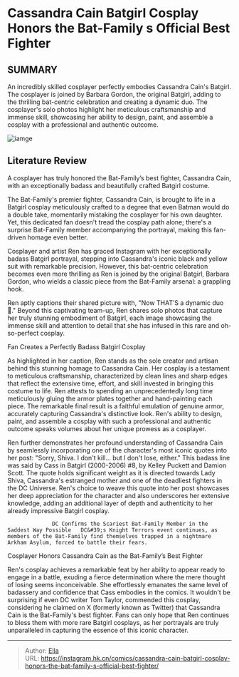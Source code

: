 # Cassandra Cain Batgirl Cosplay Honors the Bat-Family s Official Best Fighter


## SUMMARY 



  An incredibly skilled cosplayer perfectly embodies Cassandra Cain&#39;s Batgirl.   The cosplayer is joined by Barbara Gordon, the original Batgirl, adding to the thrilling bat-centric celebration and creating a dynamic duo.   The cosplayer&#39;s solo photos highlight her meticulous craftsmanship and immense skill, showcasing her ability to design, paint, and assemble a cosplay with a professional and authentic outcome.  

![iamge](https://static1.srcdn.com/wordpress/wp-content/uploads/2023/05/cassandra-cain-new-costume-dc-comics.jpg)

## Literature Review

A cosplayer has truly honored the Bat-Family’s best fighter, Cassandra Cain, with an exceptionally badass and beautifully crafted Batgirl costume.




The Bat-Family&#39;s premier fighter, Cassandra Cain, is brought to life in a Batgirl cosplay meticulously crafted to a degree that even Batman would do a double take, momentarily mistaking the cosplayer for his own daughter. Yet, this dedicated fan doesn&#39;t tread the cosplay path alone; there&#39;s a surprise Bat-Family member accompanying the portrayal, making this fan-driven homage even better.




Cosplayer and artist Ren has graced Instagram with her exceptionally badass Batgirl portrayal, stepping into Cassandra&#39;s iconic black and yellow suit with remarkable precision. However, this bat-centric celebration becomes even more thrilling as Ren is joined by the original Batgirl, Barbara Gordon, who wields a classic piece from the Bat-Family arsenal: a grappling hook.


 

Ren aptly captions their shared picture with, &#34;Now THAT’S a dynamic duo 🦇.&#34; Beyond this captivating team-up, Ren shares solo photos that capture her truly stunning embodiment of Batgirl, each image showcasing the immense skill and attention to detail that she has infused in this rare and oh-so-perfect cosplay.


 Fan Creates a Perfectly Badass Batgirl Cosplay 

 




As highlighted in her caption, Ren stands as the sole creator and artisan behind this stunning homage to Cassandra Cain. Her cosplay is a testament to meticulous craftsmanship, characterized by clean lines and sharp edges that reflect the extensive time, effort, and skill invested in bringing this costume to life. Ren attests to spending an unprecedentedly long time meticulously gluing the armor plates together and hand-painting each piece. The remarkable final result is a faithful emulation of genuine armor, accurately capturing Cassandra&#39;s distinctive look. Ren&#39;s ability to design, paint, and assemble a cosplay with such a professional and authentic outcome speaks volumes about her unique prowess as a cosplayer.

Ren further demonstrates her profound understanding of Cassandra Cain by seamlessly incorporating one of the character&#39;s most iconic quotes into her post: &#34;Sorry, Shiva. I don&#39;t kill... but I don&#39;t lose, either.&#34; This badass line was said by Cass in Batgirl (2000-2006) #8, by Kelley Puckett and Damion Scott. The quote holds significant weight as it is directed towards Lady Shiva, Cassandra&#39;s estranged mother and one of the deadliest fighters in the DC Universe. Ren&#39;s choice to weave this quote into her post showcases her deep appreciation for the character and also underscores her extensive knowledge, adding an additional layer of depth and authenticity to her already impressive Batgirl cosplay.




                  DC Confirms the Scariest Bat-Family Member in the Saddest Way Possible   DC&#39;s Knight Terrors event continues, as members of the Bat-Family find themselves trapped in a nightmare Arkham Asylum, forced to battle their fears.   



 Cosplayer Honors Cassandra Cain as the Bat-Family’s Best Fighter 

 

Ren&#39;s cosplay achieves a remarkable feat by her ability to appear ready to engage in a battle, exuding a fierce determination where the mere thought of losing seems inconceivable. She effortlessly emanates the same level of badassery and confidence that Cass embodies in the comics. It wouldn&#39;t be surprising if even DC writer Tom Taylor, commended this cosplay, considering he claimed on X (formerly known as Twitter) that Cassandra Cain is the Bat-Family&#39;s best fighter. Fans can only hope that Ren continues to bless them with more rare Batgirl cosplays, as her portrayals are truly unparalleled in capturing the essence of this iconic character.






---

> Author: [Ella](https://instagram.hk.cn/)  
> URL: https://instagram.hk.cn/comics/cassandra-cain-batgirl-cosplay-honors-the-bat-family-s-official-best-fighter/  

